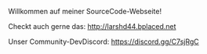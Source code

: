 Willkommen auf meiner SourceCode-Webseite!

Checkt auch gerne das: http://larshd44.bplaced.net

Unser Community-DevDiscord: https://discord.gg/C7sjRgC
